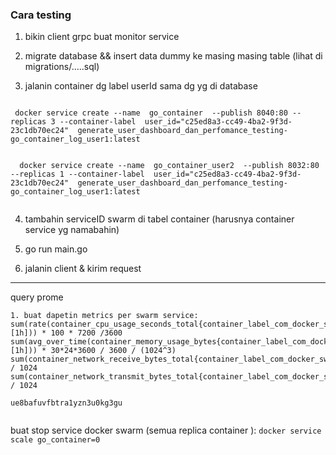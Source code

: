 
### Cara testing
1. bikin client grpc buat monitor service
2. migrate database && insert data dummy ke masing masing table (lihat di migrations/.....sql)

3. jalanin container dg label userId sama dg yg di database
```

 docker service create --name  go_container  --publish 8040:80 --replicas 3 --container-label  user_id="c25ed8a3-cc49-4ba2-9f3d-23c1db70ec24"  generate_user_dashboard_dan_perfomance_testing-go_container_log_user1:latest


  docker service create --name  go_container_user2  --publish 8032:80 --replicas 1 --container-label  user_id="c25ed8a3-cc49-4ba2-9f3d-23c1db70ec24"  generate_user_dashboard_dan_perfomance_testing-go_container_log_user1:latest


```


4. tambahin serviceID swarm di tabel container (harusnya container service yg namabahin)

5. go run main.go
6. jalanin client & kirim request 
----
query prome
```
1. buat dapetin metrics per swarm service:
sum(rate(container_cpu_usage_seconds_total{container_label_com_docker_swarm_service_id=~"swarmServiceId"}[1h])) * 100 * 7200 /3600
sum(avg_over_time(container_memory_usage_bytes{container_label_com_docker_swarm_service_id=~"swarmServiceId"}[1h])) * 30*24*3600 / 3600 / (1024^3)
sum(container_network_receive_bytes_total{container_label_com_docker_swarm_service_id=~"swarmServiceId"}) / 1024
sum(container_network_transmit_bytes_total{container_label_com_docker_swarm_service_id=~"swarmServiceId"}) / 1024

ue8bafuvfbtra1yzn3u0kg3gu


```

buat stop service docker swarm (semua replica container ): `docker service scale go_container=0`